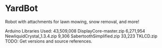 # YardBot
Robot with attachments for lawn mowing, snow removal, and more!

Arduino Libraries Used:
       43,509,008 DisplayCore-master.zip
        6,271,954 NewliquidCrystal_1.3.4.zip
            9,306 SabertoothSimplified.zip
           33,223 TKLCD.zip
    TODO: Get versions and source references.
